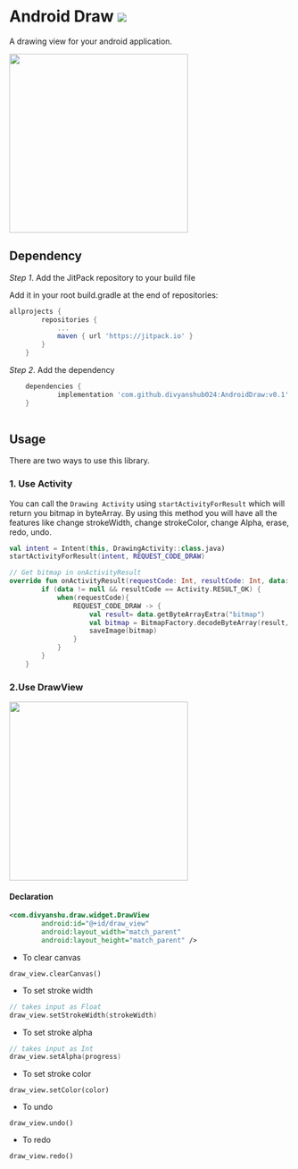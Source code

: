 # Android Draw [![](https://jitpack.io/v/divyanshub024/AndroidDraw.svg)](https://jitpack.io/#divyanshub024/AndroidDraw)

A drawing view for your android application.

<img src="https://github.com/divyanshub024/AndroidDraw/blob/master/Art/cover.png" width="320">

## Dependency

*Step 1*. Add the JitPack repository to your build file

Add it in your root build.gradle at the end of repositories:

```gradle
allprojects {
		repositories {
			...
			maven { url 'https://jitpack.io' }
		}
	}
  ```
  
  
*Step 2*. Add the dependency

```gradle
	dependencies {
	        implementation 'com.github.divyanshub024:AndroidDraw:v0.1'
	}
  
  ```
## Usage

There are two ways to use this library.

### 1. Use Activity

You can call the `Drawing Activity` using `startActivityForResult` which will return you bitmap in byteArray. By using this method you will have all the features like change strokeWidth, change strokeColor, change Alpha, erase, redo, undo.

```kotlin
val intent = Intent(this, DrawingActivity::class.java)
startActivityForResult(intent, REQUEST_CODE_DRAW)

// Get bitmap in onActivityResult
override fun onActivityResult(requestCode: Int, resultCode: Int, data: Intent?) {
        if (data != null && resultCode == Activity.RESULT_OK) {
            when(requestCode){
                REQUEST_CODE_DRAW -> {
                    val result= data.getByteArrayExtra("bitmap")
                    val bitmap = BitmapFactory.decodeByteArray(result, 0, result.size)
                    saveImage(bitmap)
                }
            }
        }
    }
```
### 2.Use DrawView

<img src="https://github.com/divyanshub024/AndroidDraw/blob/master/Art/banner.png" width="320">

#### Declaration
```xml
<com.divyanshu.draw.widget.DrawView
        android:id="@+id/draw_view"
        android:layout_width="match_parent"
        android:layout_height="match_parent" />
```

- To clear canvas
```
draw_view.clearCanvas()
```
- To set stroke width
```kotlin
// takes input as Float
draw_view.setStrokeWidth(strokeWidth)
```
- To set stroke alpha
```kotlin
// takes input as Int
draw_view.setAlpha(progress)
```
- To set stroke color
```
draw_view.setColor(color)
```
- To undo
```
draw_view.undo()
```

- To redo
```
draw_view.redo()
```
